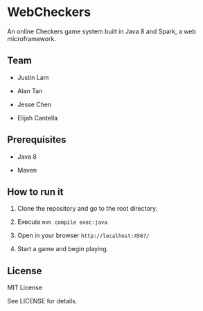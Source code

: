 # WebCheckers

An online Checkers game system built in Java 8 and Spark, a web
microframework.


## Team

- Justin Lam

- Alan Tan

- Jesse Chen

- Elijah Cantella


## Prerequisites

- Java 8

- Maven


## How to run it

1. Clone the repository and go to the root directory.

2. Execute `mvn compile exec:java`

3. Open in your browser `http://localhost:4567/`

4. Start a game and begin playing.


## License

MIT License

See LICENSE for details.
